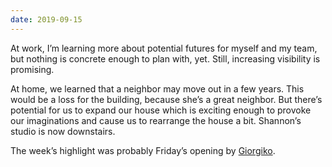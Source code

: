 ```yaml
---
date: 2019-09-15
---
```


At work, I’m learning more about potential futures for myself and my team, but nothing is concrete enough to plan with, yet. Still, increasing visibility is promising.

At home, we learned that a neighbor may move out in a few years. This would be a loss for the building, because she’s a great neighbor. But there’s potential for us to expand our house which is exciting enough to provoke our imaginations and cause us to rearrange the house a bit. Shannon’s studio is now downstairs.

The week’s highlight was probably Friday’s opening by [Giorgiko](https://www.giorgiko.com/).
